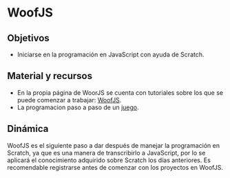 # WoofJS

## Objetivos

* Iniciarse en la programación en JavaScript con ayuda de Scratch.

## Material y recursos

* En la propia  página de WoorJS se cuenta con tutoriales sobre los que se puede comenzar a trabajar: [WoofJS](http://woofjs.com/).
* La programacion paso a paso de un [juego](https://www.codemahal.com/video/creating-your-first-2d-game-in-woofjs/).

## Dinámica

WoofJS es el siguiente paso a dar después de manejar la programación en Scratch, ya que es una manera de transcribirlo a JavaScript, por lo se aplicará el conocimiento adquirido sobre Scratch los días anteriores.
Es recomendable registrarse antes de comenzar con los proyectos en WoofJS.
